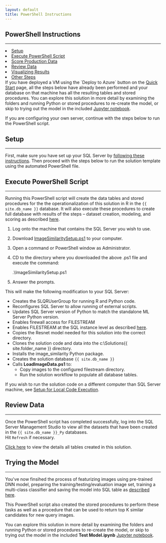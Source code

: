 ```yaml
---
layout: default
title: PowerShell Instructions
---
```



## PowerShell Instructions
---------------------------

<div class="row">
    <div class="col-md-6">
        <div class="toc">
            <li> <a href="#setup">Setup</a></li>
            <li> <a href="#execute-powershell-script">Execute PowerShell Script</a></li>
            <li> <a href="#score-production-data">Score Production Data</a></li>
            <li> <a href="#review-data">Review Data</a></li>
            <li> <a href="#visualizing-results">Visualizing Results</a> </li>
            <li> <a href="#other-steps">Other Steps</a></li>
        </div>
    </div>
    <div class="col-md-6">
        If you have deployed a VM using the `Deploy to Azure` button on the <a href="quick.html">Quick Start</a> page, all the steps below have already been performed and your database on that machine has all the resulting tables and stored procedures.  You can explore this solution in more detail by examining the folders and running Python or stored procedures to re-create the model, or skip to trying out the model in the included <a href="jupyter.html">Jupyter notebook</a>.
    </div>
</div>

If you are configuring your own server, continue with the steps below to run the PowerShell script.

## Setup 
-----------

First, make sure you have set up your SQL Server by  <a href="SetupSQL.html">following these instructions</a>.  Then proceed with the steps below to run the solution template using the automated PowerShell file. 

## Execute PowerShell Script
----------------------------

Running this PowerShell script will create the data tables and stored procedures for the the operationalization of this solution in R in the `{{ site.db_name }}` database.  It will also execute these procedures to create full database with results of the steps  – dataset creation, modeling, and scoring as described  [here](dba.html).


1. Log onto the machine that contains the SQL Server you wish to use.

2. Download  <a href="https://raw.githubusercontent.com/Microsoft/ml-server-image-similarity/master/resources/ActionScripts/ImageSimilaritySetup.ps1" download>ImageSimilaritySetup.ps1</a> to your computer.

3. Open a command or PowerShell window as Administrator.

4. CD to the directory where you downloaded the above .ps1 file and execute the command:

    .\ImageSimilaritySetup.ps1

5. Answer the prompts.

This will make the following modification to your SQL Server:

* Creates the SLQRUserGroup for running R and Python code.
* Reconfigures SQL Server to allow running of external scripts.
* Updates SQL Server version of Python to match the standalone ML Server Python version.
* Enables firewall access for FILESTREAM
* Enables FILESTREAM at the SQL instance level as described [here](https://docs.microsoft.com/en-us/sql/relational-databases/blob/enable-the-prerequisites-for-filetable?view=sql-server-2017).
* Copies the Resnet model needed for this solution into the correct directory.
* Clones the solution code and data into the c:\Solutions\{{ site.folder_name }} directory.
* Installs the image_similarity Python package.
* Creates the solution database `{{ site.db_name }}` 
* Calls **LoadImageData.ps1** to:
    * Copy images to the configured filestream directory.
    * Run the solution workflow to populate all database tables.

<div class="alert alert info">    
If you wish to run the solution code on a different computer than SQL Server machine, see <a href="local.html">Setup for Local Code Execution</a>.
</div>

## Review Data
--------------

Once the PowerShell script has completed successfully, log into the SQL Server Management Studio to view all the datasets that have been created in the `{{ site.db_name }}_Py` databases.  
Hit `Refresh` if necessary.

[Click here](tables.html) to view the details all tables created in this solution.

## Trying the Model
---------------------

You've now finsihed the process of featurizing images using pre-trained DNN model, preparing the training/testing/evaluation image set, training a multi-class classifier and saving the model into SQL table as [described here](data-scientist.html).

This PowerShell script also created the stored procedures to perform these tasks as well as a procedure that can be used to  return top K similar candidates for new query images.

You can explore this solution in more detail by examining the folders and running Python or stored procedures to re-create the model, or skip to trying out the model in the included **Test Model.ipynb** [Jupyter notebook](jupyter.html).